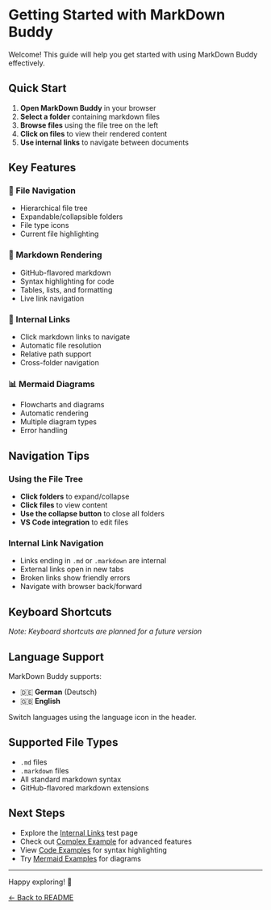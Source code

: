 # Getting Started with MarkDown Buddy

Welcome! This guide will help you get started with using MarkDown Buddy effectively.

## Quick Start

1. **Open MarkDown Buddy** in your browser
2. **Select a folder** containing markdown files
3. **Browse files** using the file tree on the left
4. **Click on files** to view their rendered content
5. **Use internal links** to navigate between documents

## Key Features

### 📁 File Navigation
- Hierarchical file tree
- Expandable/collapsible folders  
- File type icons
- Current file highlighting

### 🎨 Markdown Rendering
- GitHub-flavored markdown
- Syntax highlighting for code
- Tables, lists, and formatting
- Live link navigation

### 🔗 Internal Links
- Click markdown links to navigate
- Automatic file resolution
- Relative path support
- Cross-folder navigation

### 📊 Mermaid Diagrams
- Flowcharts and diagrams
- Automatic rendering
- Multiple diagram types
- Error handling

## Navigation Tips

### Using the File Tree
- **Click folders** to expand/collapse
- **Click files** to view content
- **Use the collapse button** to close all folders
- **VS Code integration** to edit files

### Internal Link Navigation
- Links ending in `.md` or `.markdown` are internal
- External links open in new tabs
- Broken links show friendly errors
- Navigate with browser back/forward

## Keyboard Shortcuts

*Note: Keyboard shortcuts are planned for a future version*

## Language Support

MarkDown Buddy supports:
- 🇩🇪 **German** (Deutsch)
- 🇬🇧 **English**

Switch languages using the language icon in the header.

## Supported File Types

- `.md` files
- `.markdown` files
- All standard markdown syntax
- GitHub-flavored markdown extensions

## Next Steps

- Explore the [Internal Links](internal-links.md) test page
- Check out [Complex Example](complex-example.md) for advanced features  
- View [Code Examples](../examples/code-examples.md) for syntax highlighting
- Try [Mermaid Examples](../examples/mermaid-examples.md) for diagrams

---

Happy exploring! 🚀

[← Back to README](../README.md)